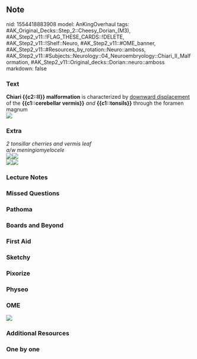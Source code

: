 ## Note
nid: 1554418883908
model: AnKingOverhaul
tags: #AK_Original_Decks::Step_2::Cheesy_Dorian_(M3), #AK_Step2_v11::!FLAG_THESE_CARDS::!DELETE, #AK_Step2_v11::!Shelf::Neuro, #AK_Step2_v11::#OME_banner, #AK_Step2_v11::#Resources_by_rotation::Neuro::amboss, #AK_Step2_v11::#Subjects::Neurology::04_Neuroembryology::Chiari_II_Malformation, #AK_Step2_v11::Original_decks::Dorian::neuro::amboss
markdown: false

### Text
<div>
  <b>Chiari {{c2::II}} malformation</b> is characterized by
  <u>downward displacement</u> of the <b>{{c1::cerebellar
  vermis}}</b> <i>and</i> <b>{{c1::tonsils}}</b> through the
  foramen magnum
</div>
<div><img src="paste-109500191211523.jpg"></div>

### Extra
<div>
  <div>
    <div>
      <div>
        <div>
          <div>
            <div>
              <i>2 tonsillar cherries and vermis leaf</i>
            </div>
            <div>
              <i>a/w meningiomyelocele</i>
            </div>
            <div>
              <i><img src="paste-2722566884032513.jpg"><img src=
              "paste-2717876779745281.jpg"></i>
            </div><i><img src=
            "paste-5440911815213057.jpg"><img src="paste-5489694053761025.jpg"></i>
          </div>
        </div>
      </div>
    </div>
  </div>
</div>

### Lecture Notes


### Missed Questions


### Pathoma


### Boards and Beyond


### First Aid


### Sketchy


### Pixorize


### Physeo


### OME
<div class="ome-widget">
  <a href="https://onlinemeded.org?ref=anki"><img src=
  "_OME_AnkiFlashcards_General_3.png"></a>
</div>

### Additional Resources


### One by one

